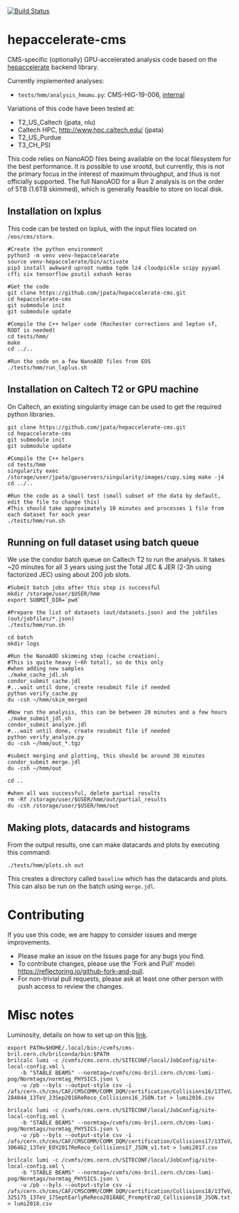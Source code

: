 [![Build Status](https://travis-ci.com/jpata/hepaccelerate-cms.svg?branch=master)](https://travis-ci.com/jpata/hepaccelerate-cms)

# hepaccelerate-cms

CMS-specific (optionally) GPU-accelerated analysis code based on the [hepaccelerate](https://github.com/hepaccelerate/hepaccelerate) backend library.

Currently implemented analyses:
- `tests/hmm/analysis_hmumu.py`: CMS-HIG-19-006, [internal](http://cms.cern.ch/iCMS/analysisadmin/cadilines?line=HIG-19-006&tp=an&id=2254&ancode=HIG-19-006)

Variations of this code have been tested at:
- T2_US_Caltech (jpata, nlu)
- Caltech HPC, http://www.hpc.caltech.edu/ (jpata)
- T2_US_Purdue
- T3_CH_PSI

This code relies on NanoAOD files being available on the local filesystem for the best performance. It is possible to use xrootd, but currently, this is not the primary focus in the interest of maximum throughput, and thus is not officially supported. The full NanoAOD for a Run 2 analysis is on the order of 5TB (1.6TB skimmed), which is generally feasible to store on local disk.

## Installation on lxplus

This code can be tested on lxplus, with the input files located on `/eos/cms/store`.
~~~
#Create the python environment
python3 -m venv venv-hepaccelearate
source venv-hepaccelerate/bin/activate
pip3 install awkward uproot numba tqdm lz4 cloudpickle scipy pyyaml cffi six tensorflow psutil xxhash keras

#Get the code
git clone https://github.com/jpata/hepaccelerate-cms.git
cd hepaccelerate-cms
git submodule init
git submodule update

#Compile the C++ helper code (Rochester corrections and lepton sf, ROOT is needed)
cd tests/hmm/
make
cd ../..

#Run the code on a few NanoAOD files from EOS
./tests/hmm/run_lxplus.sh
~~~

## Installation on Caltech T2 or GPU machine

On Caltech, an existing singularity image can be used to get the required python libraries.
~~~
git clone https://github.com/jpata/hepaccelerate-cms.git
cd hepaccelerate-cms
git submodule init
git submodule update

#Compile the C++ helpers
cd tests/hmm
singularity exec /storage/user/jpata/gpuservers/singularity/images/cupy.simg make -j4
cd ../..

#Run the code as a small test (small subset of the data by default, edit the file to change this)
#This should take approximately 10 minutes and processes 1 file from each dataset for each year
./tests/hmm/run.sh
~~~

## Running on full dataset using batch queue
We use the condor batch queue on Caltech T2 to run the analysis. It takes ~20 minutes for all 3 years using just the Total JEC & JER (2-3h using factorized JEC) using about 200 job slots.

~~~
#Submit batch jobs after this step is successful
mkdir /storage/user/$USER/hmm
export SUBMIT_DIR=`pwd`

#Prepare the list of datasets (out/datasets.json) and the jobfiles (out/jobfiles/*.json) 
./tests/hmm/run.sh

cd batch
mkdir logs

#Run the NanoAOD skimming step (cache creation).
#This is quite heavy (~6h total), so do this only
#when adding new samples
./make_cache_jdl.sh
condor_submit cache.jdl
#...wait until done, create resubmit file if needed
python verify_cache.py
du -csh ~/hmm/skim_merged

#Now run the analysis, this can be between 20 minutes and a few hours
./make_submit_jdl.sh
condor_submit analyze.jdl
#...wait until done, create resubmit file if needed
python verify_analyze.py
du -csh ~/hmm/out_*.tgz

#submit merging and plotting, this should be around 30 minutes
condor_submit merge.jdl
du -csh ~/hmm/out

cd ..

#when all was successful, delete partial results
rm -Rf /storage/user/$USER/hmm/out/partial_results
du -csh /storage/user/$USER/hmm/out
~~~

## Making plots, datacards and histograms
From the output results, one can make datacards and plots by executing this command:
~~~
./tests/hmm/plots.sh out
~~~
This creates a directory called `baseline` which has the datacards and plots. This can also be run on the batch using `merge.jdl`.

# Contributing
If you use this code, we are happy to consider issues and merge improvements.
- Please make an issue on the Issues page for any bugs you find.
- To contribute changes, please use the 'Fork and Pull' model: https://reflectoring.io/github-fork-and-pull.
- For non-trivial pull requests, please ask at least one other person with push access to review the changes.

# Misc notes
Luminosity, details on how to set up on this [link](https://cms-service-lumi.web.cern.ch/cms-service-lumi/brilwsdoc.html).
~~~
export PATH=$HOME/.local/bin:/cvmfs/cms-bril.cern.ch/brilconda/bin:$PATH
brilcalc lumi -c /cvmfs/cms.cern.ch/SITECONF/local/JobConfig/site-local-config.xml \
    -b "STABLE BEAMS" --normtag=/cvmfs/cms-bril.cern.ch/cms-lumi-pog/Normtags/normtag_PHYSICS.json \
    -u /pb --byls --output-style csv -i /afs/cern.ch/cms/CAF/CMSCOMM/COMM_DQM/certification/Collisions16/13TeV/ReReco/Final/Cert_271036-284044_13TeV_23Sep2016ReReco_Collisions16_JSON.txt > lumi2016.csv

brilcalc lumi -c /cvmfs/cms.cern.ch/SITECONF/local/JobConfig/site-local-config.xml \
    -b "STABLE BEAMS" --normtag=/cvmfs/cms-bril.cern.ch/cms-lumi-pog/Normtags/normtag_PHYSICS.json \
    -u /pb --byls --output-style csv -i /afs/cern.ch/cms/CAF/CMSCOMM/COMM_DQM/certification/Collisions17/13TeV/ReReco/Cert_294927-306462_13TeV_EOY2017ReReco_Collisions17_JSON_v1.txt > lumi2017.csv

brilcalc lumi -c /cvmfs/cms.cern.ch/SITECONF/local/JobConfig/site-local-config.xml \
    -b "STABLE BEAMS" --normtag=/cvmfs/cms-bril.cern.ch/cms-lumi-pog/Normtags/normtag_PHYSICS.json \
    -u /pb --byls --output-style csv -i /afs/cern.ch/cms/CAF/CMSCOMM/COMM_DQM/certification/Collisions18/13TeV/ReReco/Cert_314472-325175_13TeV_17SeptEarlyReReco2018ABC_PromptEraD_Collisions18_JSON.txt > lumi2018.csv
~~~
